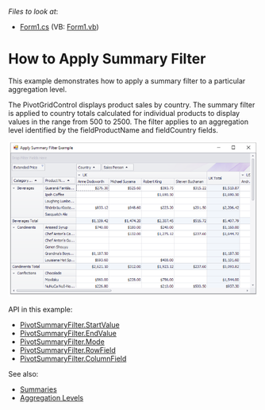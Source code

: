 <!-- default file list -->
*Files to look at*:

* [Form1.cs](./CS/XtraPivotGrid_ApplySummaryFilter/Form1.cs) (VB: [Form1.vb](./VB/XtraPivotGrid_ApplySummaryFilter/Form1.vb))
<!-- default file list end -->

# How to Apply Summary Filter


This example demonstrates how to apply a summary filter to a particular aggregation level.

The PivotGridControl displays product sales by country. The summary filter is applied to country totals calculated for individual products to display values in the range from 500 to 2500. The filter applies to an aggregation level identified by the fieldProductName and fieldCountry fields.

![screenshot](https://github.com/DevExpress-Examples/how-to-apply-summary-filter-e4390/blob/13.1.4%2B/images/screenshot.png)

API in this example:

* [PivotSummaryFilter.StartValue](https://docs.devexpress.com/CoreLibraries/DevExpress.XtraPivotGrid.PivotSummaryFilter.StartValue)
* [PivotSummaryFilter.EndValue](https://docs.devexpress.com/CoreLibraries/DevExpress.XtraPivotGrid.PivotSummaryFilter.EndValue)
* [PivotSummaryFilter.Mode](https://docs.devexpress.com/CoreLibraries/DevExpress.XtraPivotGrid.PivotSummaryFilter.Mode)
* [PivotSummaryFilter.RowField](https://docs.devexpress.com/CoreLibraries/DevExpress.XtraPivotGrid.PivotSummaryFilter.RowField)
* [PivotSummaryFilter.ColumnField](https://docs.devexpress.com/CoreLibraries/DevExpress.XtraPivotGrid.PivotSummaryFilter.ColumnField)

See also:

* [Summaries](https://docs.devexpress.com/WindowsForms/9384)
* [Aggregation Levels](https://docs.devexpress.com/WindowsForms/11729)
